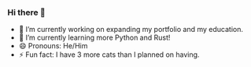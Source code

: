 ### Hi there 👋
- 🔭 I’m currently working on expanding my portfolio and my education. 
- 🌱 I’m currently learning more Python and Rust!
- 😄 Pronouns: He/Him
- ⚡ Fun fact: I have 3 more cats than I planned on having. 

<!--
**LuckyLuc96/LuckyLuc96** is a ✨ _special_ ✨ repository because its `README.md` (this file) appears on your GitHub profile.

Here are some ideas to get you started:
https://docs.github.com/en/get-started/writing-on-github/getting-started-with-writing-and-formatting-on-github/basic-writing-and-formatting-syntax


- 👯 I’m looking to collaborate on ...
- 🤔 I’m looking for help with ...
- 💬 Ask me about ...

-->
